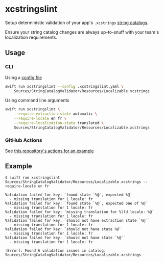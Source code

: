 # xcstringslint

Setup deterministic validation of your app's `.xcstrings` [string catalogs](https://developer.apple.com/documentation/xcode/localizing-and-varying-text-with-a-string-catalog).

Ensure your string catalog changes are always up-to-snuff with your team's localization requirements.

## Usage

### CLI

Using a [config file](.xcstringslint.yaml)

```bash
swift run xcstringslint --config .xcstringslint.yaml \
    Sources/StringCatalogValidator/Resources/Localizable.xcstrings
```

Using command line arguments

```bash
swift run xcstringslint \
    --require-extraction-state automatic \
    --require-locale en fr \
    --require-localization-state translated \
    Sources/StringCatalogValidator/Resources/Localizable.xcstrings
```

### GitHub Actions

See [this repository's actions for an example](.github/workflows/lint.yaml)

## Example

```
$ swift run xcstringslint Sources/StringCatalogValidator/Resources/Localizable.xcstrings --require-locale en fr

Validation failed for key: `found state `%@`, expected %@`
  - missing translation for 1 locale: fr
Validation failed for key: `found state `%@`, expected one of %@`
  - missing translation for 1 locale: fr
Validation failed for key: `missing translation for %lld locale: %@`
  - missing translation for 1 locale: fr
Validation failed for key: `should not have extraction state `%@``
  - missing translation for 1 locale: fr
Validation failed for key: `should not have state %@`
  - missing translation for 1 locale: fr
Validation failed for key: `should not have state `%@``
  - missing translation for 1 locale: fr

[Error]: Found 6 validation issues in catalog: Sources/StringCatalogValidator/Resources/Localizable.xcstrings
```
